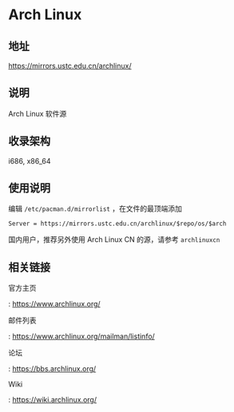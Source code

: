 # Arch Linux

## 地址

<https://mirrors.ustc.edu.cn/archlinux/>

## 说明

Arch Linux 软件源

## 收录架构

i686, x86_64

## 使用说明

编辑 `/etc/pacman.d/mirrorlist`
，在文件的最顶端添加

    Server = https://mirrors.ustc.edu.cn/archlinux/$repo/os/$arch

国内用户，推荐另外使用 Arch Linux CN 的源，请参考
`archlinuxcn`

## 相关链接

官方主页

:   <https://www.archlinux.org/>

邮件列表

:   <https://www.archlinux.org/mailman/listinfo/>

论坛

:   <https://bbs.archlinux.org/>

Wiki

:   <https://wiki.archlinux.org/>
